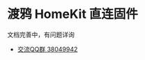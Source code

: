 # 渡鸦 HomeKit 直连固件

文档完善中，有问题详询

* [交流QQ群 38049942](//shang.qq.com/wpa/qunwpa?idkey=eb028eb95506e4ee49beab0dc0147e821298e1865ba3379963e45a1900e40c22)



